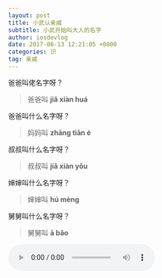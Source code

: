 ```yaml
---
layout: post
title: 小武认亲戚
subtitle: 小武开始叫大人的名字
author: iosdevlog
date: 2017-06-13 12:21:05 +0800
categories: 识
tag: 亲戚
---
```


爸爸叫佬名字呀？

> 爸爸叫 **jiǎ xiàn huá**

爸爸叫什么名字呀？

> 妈妈叫 **zhāng tiān é**

叔叔叫什么名字呀？

> 叔叔叫 **jiǎ xiàn yǒu**

婶婶叫什么名字呀？

> 婶婶叫 **hú mèng**

舅舅叫什么名字呀？

> 舅舅叫 **ā bǎo**

<audio controls="controls">
  <source src="https://firebasestorage.googleapis.com/v0/b/growth15-a8c59.appspot.com/o/2017%2F06%2F07%2Frabbit.ogg?alt=media&amp;token=ac80f67e-26e2-4d2d-a6e8-b17bb0a25f75" type="audio/ogg" />
  <source src="https://firebasestorage.googleapis.com/v0/b/growth15-a8c59.appspot.com/o/2017%2F06%2F12%2F%E5%B0%8F%E6%AD%A6%E8%AE%A4%E4%BA%B2%E6%88%9A.mp3?alt=media&token=25d06a04-a546-4292-afa1-4381cb9b2254" type="audio/mpeg" />
您的浏览器不支持播放音频
</audio>
